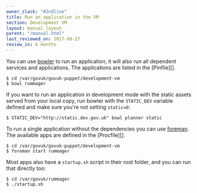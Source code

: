 ```yaml
---
owner_slack: "#2ndline"
title: Run an application in the VM
section: Development VM
layout: manual_layout
parent: "/manual.html"
last_reviewed_on: 2017-09-27
review_in: 6 months
---
```


You can use [bowler](https://github.com/JordanHatch/bowler) to run an
application, it will also run all dependent services and applications.
The applications are listed in the [Pinfile][].

```shell
$ cd /var/govuk/govuk-puppet/development-vm
$ bowl rummager
```

If you want to run an application in development mode with the static assets
served from your local copy, run bowler with the `STATIC_DEV` variable defined
and make sure you're not setting `static=0`:

```shell
$ STATIC_DEV="http://static.dev.gov.uk" bowl planner static
```

To run a single application without the dependencies you can use
[foreman](http://ddollar.github.io/foreman/). The available apps are defined in
the [Procfile][].

```shell
$ cd /var/govuk/govuk-puppet/development-vm
$ foreman start rummager
```

Most apps also have a `startup.sh` script in their root folder, and you can
run that directly too:

```shell
$ cd /var/govuk/rummager
$ ./startup.sh
````
